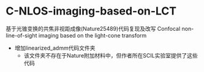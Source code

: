 # C-NLOS-imaging-based-on-LCT
基于光锥变换的共焦非视距成像(Nature25489)代码复现及改写
Confocal non-line-of-sight imaging based on the light-cone transform

+ 增加linearized_admm代码文件夹
  + 该文件夹不存在于Nature附加材料中，但作者所在SCIL实验室提供了这些代码
